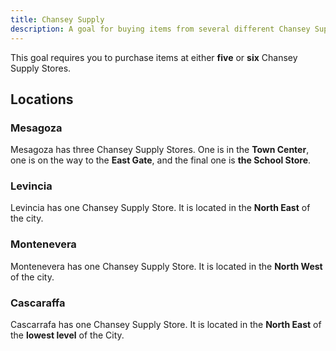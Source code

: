```yaml
---
title: Chansey Supply
description: A goal for buying items from several different Chansey Supply Locations.
---
```


This goal requires you to purchase items at either **five** or **six** Chansey Supply Stores.

## Locations

### Mesagoza

Mesagoza has three Chansey Supply Stores.
One is in the **Town Center**, one is on the way to the **East Gate**, and the final one is **the School Store**.

### Levincia

Levincia has one Chansey Supply Store.
It is located in the **North East** of the city.

### Montenevera

Montenevera has one Chansey Supply Store.
It is located in the **North West** of the city.

### Cascaraffa

Cascarrafa has one Chansey Supply Store.
It is located in the **North East** of the **lowest level** of the City.
